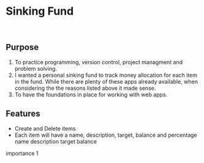 # Sinking Fund 
<br>

## Purpose<br> 
1. To practice programming, version control, project managment and problem solving.<br>
2. I wanted a personal sinking fund to track money allocation for each item in the fund. While there are plenty of these apps already available, when considering the the reasons listed above it made sense.
3. To have the foundations in place for working with web apps. 

## Features<br>
- Create and Delete items
- Each item will have a name, description, target, balance and percentage
name 
description
target
balance

importance 1